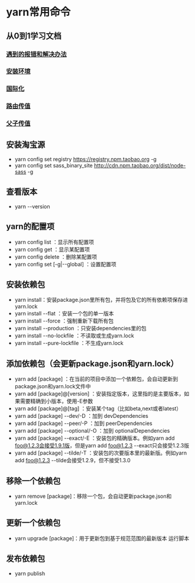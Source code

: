 # yarn常用命令

## 从0到1学习文档
### [遇到的报错和解决办法](./%E9%81%87%E5%88%B0%E7%9A%84%E6%8A%A5%E9%94%99%E5%92%8C%E8%A7%A3%E5%86%B3%E5%8A%9E%E6%B3%95.md)
### [安装环境](./%E5%AE%89%E8%A3%85%E7%8E%AF%E5%A2%83.md)
### [国际化](./%E5%9B%BD%E9%99%85%E5%8C%96.md)
### [路由传值](./%E8%B7%AF%E7%94%B1%E4%BC%A0%E5%80%BC.md)
### [父子传值](./%E7%88%B6%E5%AD%90%E4%BC%A0%E5%80%BC.md)

## 安装淘宝源
- yarn config set registry https://registry.npm.taobao.org -g
- yarn config set sass_binary_site http://cdn.npm.taobao.org/dist/node-sass -g 

## 查看版本
- yarn --version

## yarn的配置项
- yarn config list ：显示所有配置项
- yarn config get ：显示某配置项
- yarn config delete ：删除某配置项
- yarn config set [-g|--global] ：设置配置项

## 安装依赖包
- yarn install：安装package.json里所有包，并将包及它的所有依赖项保存进yarn.lock
- yarn install --flat ：安装一个包的单一版本
- yarn install --force ：强制重新下载所有包
- yarn install --production ：只安装dependencies里的包
- yarn install --no-lockfile ：不读取或生成yarn.lock
- yarn install --pure-lockfile ：不生成yarn.lock

## 添加依赖包（会更新package.json和yarn.lock）
- yarn add [package] ：在当前的项目中添加一个依赖包，会自动更新到package.json和yarn.lock文件中
- yarn add [package]@[version] ：安装指定版本，这里指的是主要版本，如果需要精确到小版本，使用-E参数
- yarn add [package]@[tag] ：安装某个tag（比如beta,next或者latest）
- yarn add [package] --dev/-D ：加到 devDependencies
- yarn add [package] --peer/-P ：加到 peerDependencies
- yarn add [package] --optional/-O ：加到 optionalDependencies
- yarn add [package] --exact/-E ：安装包的精确版本。例如yarn add foo@1.2.3会接受1.9.1版，但是yarn add foo@1.2.3 --exact只会接受1.2.3版
- yarn add [package] --tilde/-T ：安装包的次要版本里的最新版。例如yarn add foo@1.2.3 --tilde会接受1.2.9，但不接受1.3.0

## 移除一个依赖包
- yarn remove [package]：移除一个包，会自动更新package.json和yarn.lock

## 更新一个依赖包
- yarn upgrade [package]：用于更新包到基于规范范围的最新版本
运行脚本

## 发布依赖包
- yarn publish
